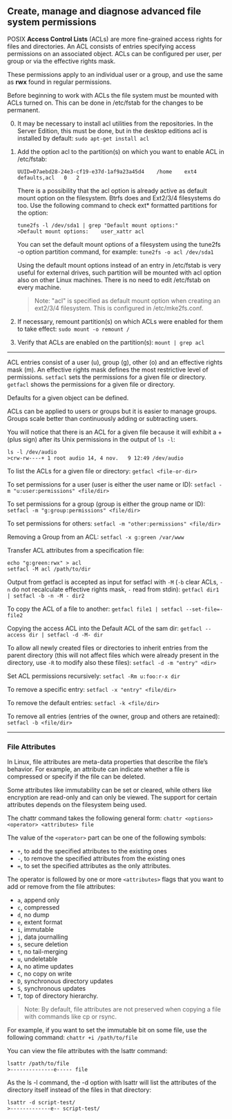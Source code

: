 ## Create, manage and diagnose advanced file system permissions

POSIX **Access Control Lists** (ACLs) are more fine-grained access rights for files and directories. An ACL consists of entries specifying access permissions on an associated object. ACLs can be configured per user, per group or via the effective rights mask.

These permissions apply to an individual user or a group, and use the same as **rwx** found in regular permissions. 

Before beginning to work with ACLs the file system must be mounted with ACLs turned on. This can be done in /etc/fstab for the changes to be permanent.

0. It may be necessary to install acl utilities from the repositories. In the Server Edition, this must be done, but in the desktop editions acl is installed by default: `sudo apt-get install acl`

1. Add the option acl to the partition(s) on which you want to enable ACL in /etc/fstab:
    ```
    UUID=07aebd28-24e3-cf19-e37d-1af9a23a45d4    /home    ext4   defaults,acl   0   2
    ```

    There is a possibility that the acl option is already active as default mount option on the filesystem. Btrfs does and Ext2/3/4 filesystems do too. Use the following command to check ext* formatted partitions for the option:
    ```
    tune2fs -l /dev/sda1 | grep "Default mount options:"
    >Default mount options:    user_xattr acl
    ```

    You can set the default mount options of a filesystem using the tune2fs -o option partition command, for example:
    `tune2fs -o acl /dev/sda1`

    Using the default mount options instead of an entry in /etc/fstab is very useful for external drives, such partition will be mounted with acl option also on other Linux machines. There is no need to edit /etc/fstab on every machine. 

    > Note: "acl" is specified as default mount option when creating an ext2/3/4 filesystem. This is configured in /etc/mke2fs.conf.

2. If necessary, remount partition(s) on which ACLs were enabled for them to take effect: `sudo mount -o remount /`

3. Verify that ACLs are enabled on the partition(s): `mount | grep acl`

---

ACL entries consist of a user (u), group (g), other (o) and an effective rights mask (m). An effective rights mask defines the most restrictive level of permissions. `setfacl` sets the permissions for a given file or directory. `getfacl` shows the permissions for a given file or directory.

Defaults for a given object can be defined.

ACLs can be applied to users or groups but it is easier to manage groups. Groups scale better than continuously adding or subtracting users. 

You will notice that there is an ACL for a given file because it will exhibit a + (plus sign) after its Unix permissions in the output of `ls -l`:
```
ls -l /dev/audio
>crw-rw----+ 1 root audio 14, 4 nov.   9 12:49 /dev/audio
```

To list the ACLs for a given file or directory: `getfacl <file-or-dir>`

To set permissions for a user (user is either the user name or ID): `setfacl -m "u:user:permissions" <file/dir>`

To set permissions for a group (group is either the group name or ID): `setfacl -m "g:group:permissions" <file/dir>`

To set permissions for others: `setfacl -m "other:permissions" <file/dir>`

Removing a Group from an ACL: `setfacl -x g:green /var/www`

Transfer ACL attributes from a specification file:
```
echo "g:green:rwx" > acl 
setfacl -M acl /path/to/dir
```

Output from getfacl is accepted as input for setfacl with `-M` (`-b` clear ACLs, `-n` do not recalculate effective rights mask, `-` read from stdin): `getfacl dir1 | setfacl -b -n -M - dir2`

To copy the ACL of a file to another: `getfacl file1 | setfacl --set-file=- file2`

Copying the access ACL into the Default ACL of the sam dir: `getfacl --access dir | setfacl -d -M- dir`

To allow all newly created files or directories to inherit entries from the parent directory (this will not affect files which were already present in the directory, use `-R` to modify also these files): `setfacl -d -m "entry" <dir>`

Set ACL permissions recursively: `setfacl -Rm u:foo:r-x dir`

To remove a specific entry: `setfacl -x "entry" <file/dir>`

To remove the default entries: `setfacl -k <file/dir>`

To remove all entries (entries of the owner, group and others are retained): `setfacl -b <file/dir>`

---

### File Attributes

In Linux, file attributes are meta-data properties that describe the file’s behavior. For example, an attribute can indicate whether a file is compressed or specify if the file can be deleted.

Some attributes like immutability can be set or cleared, while others like encryption are read-only and can only be viewed. The support for certain attributes depends on the filesystem being used.

The chattr command takes the following general form:
`chattr <options> <operator> <attributes> file`

The value of the `<operator>` part can be one of the following symbols:

- `+`, to add the specified attributes to the existing ones
- `-`, to remove the specified attributes from the existing ones
- `=`, to set the specified attributes as the only attributes.

The operator is followed by one or more `<attributes>` flags that you want to add or remove from the file attributes:

- `a`, append only
- `c`, compressed
- `d`, no dump
- `e`, extent format
- `i`, immutable
- `j`, data journalling
- `s`, secure deletion
- `t`, no tail-merging
- `u`, undeletable
- `A`, no atime updates
- `C`, no copy on write
- `D`, synchronous directory updates
- `S`, synchronous updates
- `T`, top of directory hierarchy.

> Note: By default, file attributes are not preserved when copying a file with commands like cp or rsync.

For example, if you want to set the immutable bit on some file, use the following command:
`chattr +i /path/to/file`

You can view the file attributes with the lsattr command:
```
lsattr /path/to/file
>--------------e----- file
```

As the ls -l command, the -d option with lsattr will list the attributes of the directory itself instead of the files in that directory:
```
lsattr -d script-test/
>-------------e-- script-test/
```